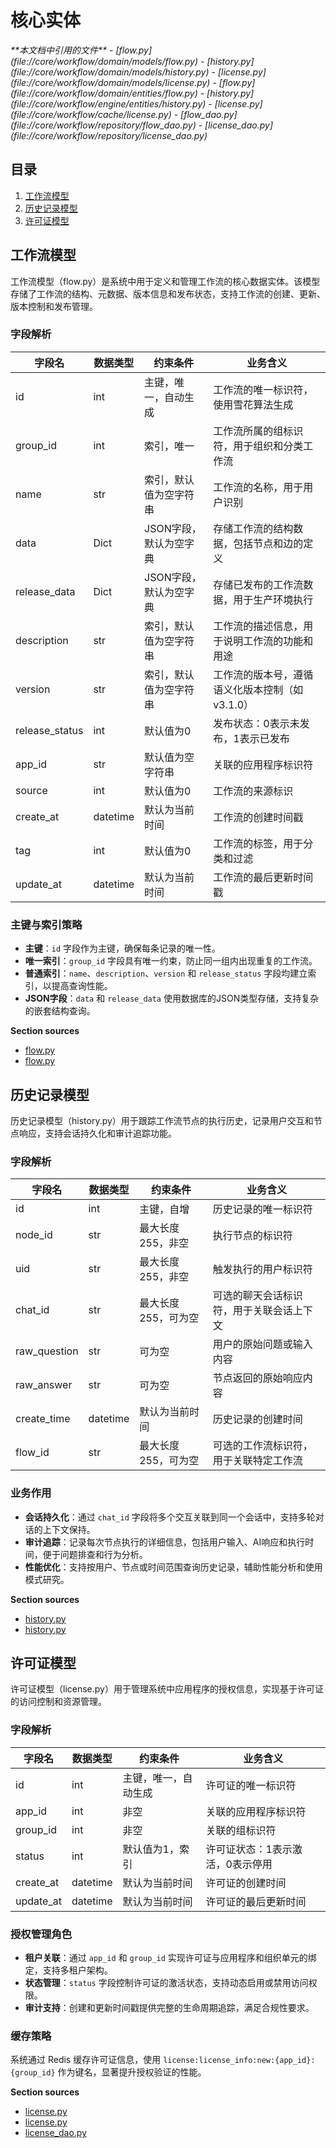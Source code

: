 # 核心实体

<cite>
**本文档中引用的文件**  
- [flow.py](file://core/workflow/domain/models/flow.py)
- [history.py](file://core/workflow/domain/models/history.py)
- [license.py](file://core/workflow/domain/models/license.py)
- [flow.py](file://core/workflow/domain/entities/flow.py)
- [history.py](file://core/workflow/engine/entities/history.py)
- [license.py](file://core/workflow/cache/license.py)
- [flow_dao.py](file://core/workflow/repository/flow_dao.py)
- [license_dao.py](file://core/workflow/repository/license_dao.py)
</cite>

## 目录
1. [工作流模型](#工作流模型)  
2. [历史记录模型](#历史记录模型)  
3. [许可证模型](#许可证模型)

## 工作流模型

工作流模型（flow.py）是系统中用于定义和管理工作流的核心数据实体。该模型存储了工作流的结构、元数据、版本信息和发布状态，支持工作流的创建、更新、版本控制和发布管理。

### 字段解析

| 字段名 | 数据类型 | 约束条件 | 业务含义 |
|--------|--------|--------|--------|
| id | int | 主键，唯一，自动生成 | 工作流的唯一标识符，使用雪花算法生成 |
| group_id | int | 索引，唯一 | 工作流所属的组标识符，用于组织和分类工作流 |
| name | str | 索引，默认值为空字符串 | 工作流的名称，用于用户识别 |
| data | Dict | JSON字段，默认为空字典 | 存储工作流的结构数据，包括节点和边的定义 |
| release_data | Dict | JSON字段，默认为空字典 | 存储已发布的工作流数据，用于生产环境执行 |
| description | str | 索引，默认值为空字符串 | 工作流的描述信息，用于说明工作流的功能和用途 |
| version | str | 索引，默认值为空字符串 | 工作流的版本号，遵循语义化版本控制（如v3.1.0） |
| release_status | int | 默认值为0 | 发布状态：0表示未发布，1表示已发布 |
| app_id | str | 默认值为空字符串 | 关联的应用程序标识符 |
| source | int | 默认值为0 | 工作流的来源标识 |
| create_at | datetime | 默认为当前时间 | 工作流的创建时间戳 |
| tag | int | 默认值为0 | 工作流的标签，用于分类和过滤 |
| update_at | datetime | 默认为当前时间 | 工作流的最后更新时间戳 |

### 主键与索引策略

- **主键**：`id` 字段作为主键，确保每条记录的唯一性。
- **唯一索引**：`group_id` 字段具有唯一约束，防止同一组内出现重复的工作流。
- **普通索引**：`name`、`description`、`version` 和 `release_status` 字段均建立索引，以提高查询性能。
- **JSON字段**：`data` 和 `release_data` 使用数据库的JSON类型存储，支持复杂的嵌套结构查询。

**Section sources**
- [flow.py](file://core/workflow/domain/models/flow.py#L1-L53)
- [flow.py](file://core/workflow/domain/entities/flow.py#L1-L129)

## 历史记录模型

历史记录模型（history.py）用于跟踪工作流节点的执行历史，记录用户交互和节点响应，支持会话持久化和审计追踪功能。

### 字段解析

| 字段名 | 数据类型 | 约束条件 | 业务含义 |
|--------|--------|--------|--------|
| id | int | 主键，自增 | 历史记录的唯一标识符 |
| node_id | str | 最大长度255，非空 | 执行节点的标识符 |
| uid | str | 最大长度255，非空 | 触发执行的用户标识符 |
| chat_id | str | 最大长度255，可为空 | 可选的聊天会话标识符，用于关联会话上下文 |
| raw_question | str | 可为空 | 用户的原始问题或输入内容 |
| raw_answer | str | 可为空 | 节点返回的原始响应内容 |
| create_time | datetime | 默认为当前时间 | 历史记录的创建时间 |
| flow_id | str | 最大长度255，可为空 | 可选的工作流标识符，用于关联特定工作流 |

### 业务作用

- **会话持久化**：通过 `chat_id` 字段将多个交互关联到同一个会话中，支持多轮对话的上下文保持。
- **审计追踪**：记录每次节点执行的详细信息，包括用户输入、AI响应和执行时间，便于问题排查和行为分析。
- **性能优化**：支持按用户、节点或时间范围查询历史记录，辅助性能分析和使用模式研究。

**Section sources**
- [history.py](file://core/workflow/domain/models/history.py#L1-L45)
- [history.py](file://core/workflow/engine/entities/history.py#L1-L200)

## 许可证模型

许可证模型（license.py）用于管理系统中应用程序的授权信息，实现基于许可证的访问控制和资源管理。

### 字段解析

| 字段名 | 数据类型 | 约束条件 | 业务含义 |
|--------|--------|--------|--------|
| id | int | 主键，唯一，自动生成 | 许可证的唯一标识符 |
| app_id | int | 非空 | 关联的应用程序标识符 |
| group_id | int | 非空 | 关联的组标识符 |
| status | int | 默认值为1，索引 | 许可证状态：1表示激活，0表示停用 |
| create_at | datetime | 默认为当前时间 | 许可证的创建时间 |
| update_at | datetime | 默认为当前时间 | 许可证的最后更新时间 |

### 授权管理角色

- **租户关联**：通过 `app_id` 和 `group_id` 实现许可证与应用程序和组织单元的绑定，支持多租户架构。
- **状态管理**：`status` 字段控制许可证的激活状态，支持动态启用或禁用访问权限。
- **审计支持**：创建和更新时间戳提供完整的生命周期追踪，满足合规性要求。

### 缓存策略

系统通过 Redis 缓存许可证信息，使用 `license:license_info:new:{app_id}:{group_id}` 作为键名，显著提升授权验证的性能。

**Section sources**
- [license.py](file://core/workflow/domain/models/license.py#L1-L37)
- [license.py](file://core/workflow/cache/license.py#L1-L41)
- [license_dao.py](file://core/workflow/repository/license_dao.py#L1-L46)